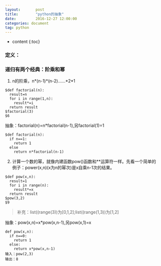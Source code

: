 ```yaml
---
layout:       post
title:        "python的抽象"
date:         2016-12-27 12:00:00
categories: document
tag: python
---
```


* content
{:toc}

### 定义：
### 递归有两个经典：阶乘和幂
1. n的阶乘，n*(n-1)*(n-2)……\*2\*1
```
$def factorial(n):
  result=n
  for i in range(1,n):
    result*=i
  return result
$factorial(3)
$6  
```
抽象：factorial(n)=n*factorial(n-1),另factorial(1)=1
```
$def factorial(n):
  if n==1:
    return 1
  else
    return n*factorial(n-1)
```
2. 计算一个数的幂，就像内建函数pow()函数和\*\*运算符一样。先看一个简单的例子：power(x,n)(x为n的幂次)是x自乘n-1次的结果。
```
$def pow(x,n):
  result=1
  for i in range(n):
    result*=x
  return result
$pow(3,2)
$9
```
> 补充：list((range(3))为[0,1,2];list((range(1,3))为[1,2]

抽象：pow(x,n)=x*pow(x,n-1),另pow(x,1)=x
```
def pow(x,n):
  if n==0:
    return 1
  else:
    return x*pow(x,n-1)
输入：pow(2,3)
输出：8
```
